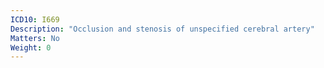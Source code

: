 ```yaml
---
ICD10: I669
Description: "Occlusion and stenosis of unspecified cerebral artery"
Matters: No
Weight: 0
---
```

